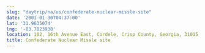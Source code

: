 ```yaml
---
slug: "daytrip/na/us/confederate-nuclear-missle-site"
date: '2001-01-30T04:37:00'
lat: '31.9635074'
lng: '-83.7823938'
location: 102, 16th Avenue East, Cordele, Crisp County, Georgia, 31015, United States
title: Confederate Nuclear Missle site
---
```



